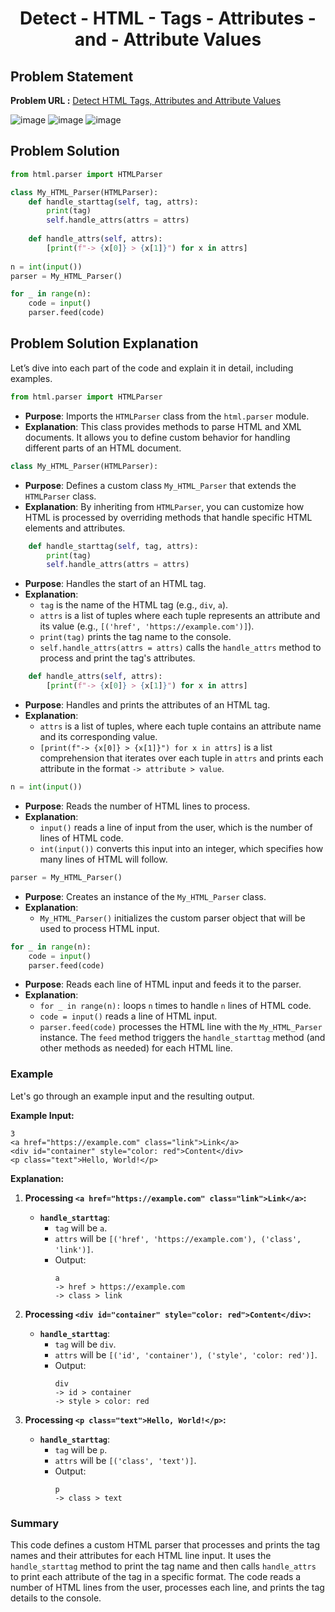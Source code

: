 <h1 align='center'>Detect - HTML - Tags - Attributes - and - Attribute Values</h1>

## Problem Statement

**Problem URL :** [Detect HTML Tags, Attributes and Attribute Values](https://www.hackerrank.com/challenges/detect-html-tags-attributes-and-attribute-values/problem?isFullScreen=true)

![image](https://github.com/user-attachments/assets/3fcc0c30-64d0-4c08-836b-eb20c0fee5d3)
![image](https://github.com/user-attachments/assets/8279fa5e-cd5d-450e-b811-f9c177691d34)
![image](https://github.com/user-attachments/assets/38dd7a16-7643-4107-bb4c-2ce274632152)

## Problem Solution
```py
from html.parser import HTMLParser

class My_HTML_Parser(HTMLParser):
    def handle_starttag(self, tag, attrs):
        print(tag)
        self.handle_attrs(attrs = attrs)
    
    def handle_attrs(self, attrs):
        [print(f"-> {x[0]} > {x[1]}") for x in attrs]
    
n = int(input())
parser = My_HTML_Parser()

for _ in range(n):
    code = input()
    parser.feed(code)
```

## Problem Solution Explanation
Let’s dive into each part of the code and explain it in detail, including examples.

```python
from html.parser import HTMLParser
```
- **Purpose**: Imports the `HTMLParser` class from the `html.parser` module.
- **Explanation**: This class provides methods to parse HTML and XML documents. It allows you to define custom behavior for handling different parts of an HTML document.

```python
class My_HTML_Parser(HTMLParser):
```
- **Purpose**: Defines a custom class `My_HTML_Parser` that extends the `HTMLParser` class.
- **Explanation**: By inheriting from `HTMLParser`, you can customize how HTML is processed by overriding methods that handle specific HTML elements and attributes.

```python
    def handle_starttag(self, tag, attrs):
        print(tag)
        self.handle_attrs(attrs = attrs)
```
- **Purpose**: Handles the start of an HTML tag.
- **Explanation**:
  - `tag` is the name of the HTML tag (e.g., `div`, `a`).
  - `attrs` is a list of tuples where each tuple represents an attribute and its value (e.g., `[('href', 'https://example.com')]`).
  - `print(tag)` prints the tag name to the console.
  - `self.handle_attrs(attrs = attrs)` calls the `handle_attrs` method to process and print the tag's attributes.

```python
    def handle_attrs(self, attrs):
        [print(f"-> {x[0]} > {x[1]}") for x in attrs]
```
- **Purpose**: Handles and prints the attributes of an HTML tag.
- **Explanation**:
  - `attrs` is a list of tuples, where each tuple contains an attribute name and its corresponding value.
  - `[print(f"-> {x[0]} > {x[1]}") for x in attrs]` is a list comprehension that iterates over each tuple in `attrs` and prints each attribute in the format `-> attribute > value`.

```python
n = int(input())
```
- **Purpose**: Reads the number of HTML lines to process.
- **Explanation**:
  - `input()` reads a line of input from the user, which is the number of lines of HTML code.
  - `int(input())` converts this input into an integer, which specifies how many lines of HTML will follow.

```python
parser = My_HTML_Parser()
```
- **Purpose**: Creates an instance of the `My_HTML_Parser` class.
- **Explanation**:
  - `My_HTML_Parser()` initializes the custom parser object that will be used to process HTML input.

```python
for _ in range(n):
    code = input()
    parser.feed(code)
```
- **Purpose**: Reads each line of HTML input and feeds it to the parser.
- **Explanation**:
  - `for _ in range(n):` loops `n` times to handle `n` lines of HTML code.
  - `code = input()` reads a line of HTML input.
  - `parser.feed(code)` processes the HTML line with the `My_HTML_Parser` instance. The `feed` method triggers the `handle_starttag` method (and other methods as needed) for each HTML line.

### Example

Let's go through an example input and the resulting output.

**Example Input:**
```
3
<a href="https://example.com" class="link">Link</a>
<div id="container" style="color: red">Content</div>
<p class="text">Hello, World!</p>
```

**Explanation:**

1. **Processing `<a href="https://example.com" class="link">Link</a>`:**
   - **`handle_starttag`**:
     - `tag` will be `a`.
     - `attrs` will be `[('href', 'https://example.com'), ('class', 'link')]`.
     - Output:
       ```
       a
       -> href > https://example.com
       -> class > link
       ```

2. **Processing `<div id="container" style="color: red">Content</div>`:**
   - **`handle_starttag`**:
     - `tag` will be `div`.
     - `attrs` will be `[('id', 'container'), ('style', 'color: red')]`.
     - Output:
       ```
       div
       -> id > container
       -> style > color: red
       ```

3. **Processing `<p class="text">Hello, World!</p>`:**
   - **`handle_starttag`**:
     - `tag` will be `p`.
     - `attrs` will be `[('class', 'text')]`.
     - Output:
       ```
       p
       -> class > text
       ```

### Summary

This code defines a custom HTML parser that processes and prints the tag names and their attributes for each HTML line input. It uses the `handle_starttag` method to print the tag name and then calls `handle_attrs` to print each attribute of the tag in a specific format. The code reads a number of HTML lines from the user, processes each line, and prints the tag details to the console.
